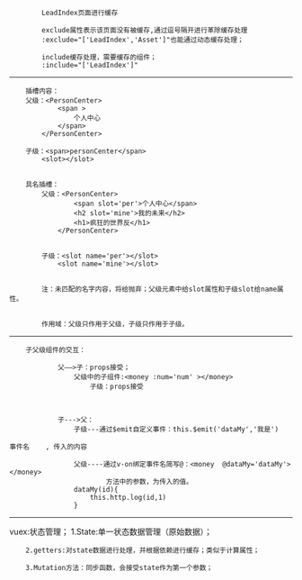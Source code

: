 
			
			LeadIndex页面进行缓存
			
			exclude属性表示该页面没有被缓存,通过逗号隔开进行革除缓存处理
			:exclude="['LeadIndex','Asset']"也能通过动态缓存处理；
			
			include缓存处理，需要缓存的组件；
			:include="['LeadIndex']"
		
-------------------------------------------------------------------------------------
		插槽内容：
		父级：<PersonCenter>
				<span >
					个人中心
				</span>
			</PersonCenter>
			
		子级：<span>personCenter</span>
			<slot></slot>
			

		具名插槽：
			父级：<PersonCenter>
					<span slot='per'>个人中心</span>
					<h2 slot='mine'>我的未来</h2>
					<h1>疯狂的世界反</h1>
				</PersonCenter>
				

			子级：<slot name='per'></slot>
				<slot name='mine'></slot>
				

			注：未匹配的名字内容，将给抛弃；父级元素中给slot属性和子级slot给name属性。
			

			作用域：父级只作用于父级，子级只作用于子级。

-------------------------------------------------------------------------------------------

		子父级组件的交互：
				
				父——>子：props接受；
					父级中的子组件:<money :num='num' ></money>
						子级：props接受
						
				

				子--->父：
					子级---通过$emit自定义事件：this.$emit('dataMy','我是')
										                                   事件名    , 传入的内容
							
					父级----通过v-on绑定事件名简写@：<money  @dataMy='dataMy'></money>	
							方法中的参数，为传入的值。
					dataMy(id){
						this.http.log(id,1)
					}
					
----------------------------------------------------------------------------


vuex:状态管理；
		1.State:单一状态数据管理（原始数据）；
		
		2.getters:对state数据进行处理，并根据依赖进行缓存；类似于计算属性；
		
		3.Mutation方法：同步函数，会接受state作为第一个参数；

